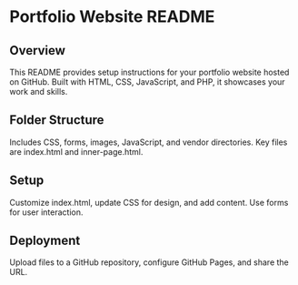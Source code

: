 # Portfolio Website README

## Overview
This README provides setup instructions for your portfolio website hosted on GitHub. Built with HTML, CSS, JavaScript, and PHP, it showcases your work and skills.

## Folder Structure
Includes CSS, forms, images, JavaScript, and vendor directories. Key files are index.html and inner-page.html.

## Setup
Customize index.html, update CSS for design, and add content. Use forms for user interaction.

## Deployment
Upload files to a GitHub repository, configure GitHub Pages, and share the URL.

